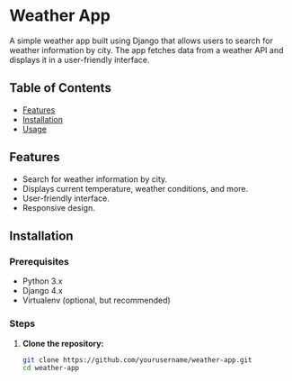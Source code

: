 # Weather App

A simple weather app built using Django that allows users to search for weather information by city. The app fetches data from a weather API and displays it in a user-friendly interface.

## Table of Contents

- [Features](#features)
- [Installation](#installation)
- [Usage](#usage)

## Features

- Search for weather information by city.
- Displays current temperature, weather conditions, and more.
- User-friendly interface.
- Responsive design.

## Installation

### Prerequisites

- Python 3.x
- Django 4.x
- Virtualenv (optional, but recommended)

### Steps

1. **Clone the repository:**

   ```bash
   git clone https://github.com/yourusername/weather-app.git
   cd weather-app
